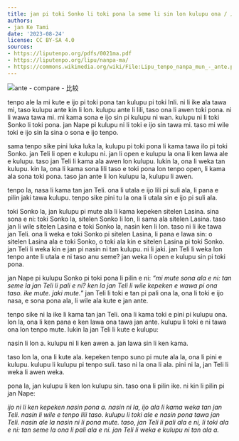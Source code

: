 ```yaml
---
title: jan pi toki Sonko li toki pona la seme li sin lon kulupu ona / 人之言Sonko兮言善时何兮新于团伊
authors:
- jan Ke Tami
date: '2023-08-24'
license: CC BY-SA 4.0
sources:
- https://liputenpo.org/pdfs/0021ma.pdf
- https://liputenpo.org/lipu/nanpa-ma/
- https://commons.wikimedia.org/wiki/File:Lipu_tenpo_nanpa_mun_-_ante.png
---
```


![ante - compare - 比较](https://upload.wikimedia.org/wikipedia/commons/5/51/Lipu_tenpo_nanpa_mun_-_ante.png)

tenpo ale la mi kute e ijo pi toki pona tan kulupu pi toki Inli. ni li ike ala tawa mi, taso kulupu ante kin li lon. kulupu ante li lili, taso ona li awen toki pona. ni li wawa tawa mi. mi kama sona e ijo sin pi kulupu ni wan. kulupu ni li toki Sonko li toki pona. jan Nape pi kulupu ni li toki e ijo sin tawa mi. taso mi wile toki e ijo sin la sina o sona e ijo tenpo.

sama tenpo sike pini luka luka la, kulupu pi toki pona li kama tawa ilo pi toki Sonko. jan Teli li open e kulupu ni. jan li open e kulupu la ona li ken lawa ale e kulupu. taso jan Teli li kama ala awen lon kulupu. lukin la, ona li weka tan kulupu. kin la, ona li kama sona lili taso e toki pona lon tenpo open, li kama ala sona toki pona. taso jan ante li lon kulupu la, kulupu li awen.

tenpo la, nasa li kama tan jan Teli. ona li utala e ijo lili pi suli ala, li pana e pilin jaki tawa kulupu. tenpo sike pini tu la ona li utala sin e ijo pi suli ala.

toki Sonko la, jan kulupu pi mute ala li kama kepeken sitelen Lasina. sina sona e ni: toki Sonko la, sitelen Sonko li lon, li sama ala sitelen Lasina. taso jan li wile sitelen Lasina e toki Sonko la, nasin ken li lon. taso ni li ike tawa jan Teli. ona li weka e toki Sonko pi sitelen Lasina, li pana e lawa sin: o sitelen Lasina ala e toki Sonko, o toki ala kin e sitelen Lasina pi toki Sonko. jan Teli li weka kin e jan pi nasin ni tan kulupu. ni li jaki. jan Teli li weka lon tenpo ante li utala e ni taso anu seme? jan weka li open e kulupu sin pi toki pona.

jan Nape pi kulupu Sonko pi toki pona li pilin e ni: *“mi mute sona ala e ni: tan seme la jan Teli li pali e ni? ken la jan Teli li wile kepeken e wawa pi ona taso. ike mute. jaki mute.*” jan Teli li toki e tan pi pali ona la, ona li toki e ijo nasa, e sona pona ala, li wile ala kute e jan ante.

tenpo sike ni la ike li kama tan jan Teli. ona li kama toki e pini pi kulupu ona. lon la, ona li ken pana e ken lawa ona tawa jan ante. kulupu li toki e ni tawa ona lon tenpo mute. lukin la jan Teli li kute e kulupu:

nasin li lon a. kulupu ni li ken awen a. jan lawa sin li ken kama.

taso lon la, ona li kute ala. kepeken tenpo suno pi mute ala la, ona li pini e kulupu. kulupu li kulupu pi tenpo suli. taso ni la ona li ala. pini ni la, jan Teli li weka li awen weka.

pona la, jan kulupu li ken lon kulupu sin. taso ona li pilin ike. ni kin li pilin pi jan Nape:

*ijo ni li ken kepeken nasin pona a. nasin ni la, ijo ala li kama weka tan jan Teli. nasin li wile e tenpo lili taso. kulupu li toki ale e nasin pona tawa jan Teli. nasin ale la nasin ni li pona mute. taso, jan Teli li pali ala e ni, li toki ala e ni: tan seme la ona li pali ala e ni. jan Teli li weka e kulupu ni tan ala a.*